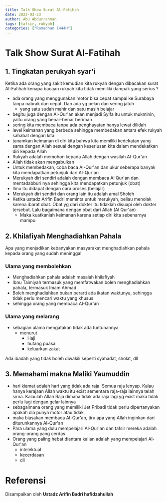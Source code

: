 ```yaml
---
title: Talk Show Surat Al-Fatihah 
date: 2023-03-23
author: Abu Abdurrahman
tags: [tafsir, rukyah]
categories: ["Ramadhan 1444H"]
---
```


# Talk Show Surat Al-Fatihah

## 1. Tingkatan perukyah syar'i

Ketika ada orang yang sakit kemudian kita rukyah dengan dibacakan surat Al-Fatihah kenapa bacaan rukyah kita tidak memiliki dampak yang serius ?

- ada orang yang menggunakan motor bisa cepat sampai ke Surabaya tanpa nabrak dan cepat. Dan ada yg pelan dan sering jatuh
  - yang satu sudah mahir dan satu masih belajar
- begitu juga dengan Al-Qur'an akan menjadi Syifa itu untuk mukminin, yaitu orang yang benar-benar beriman
- sering kita membaca tanpa ada penghayatan hanya lewat dilidah
- level keimanan yang berbeda sehingga membedakan antara efek rukyah sahabat dengan kita
- tanamkan keimanan di diri kita bahwa kita memiliki kedekatan yang sama dengan Allah sesuai dengan keseriusan kita dalam mendekatkan diri kepada Allah
- Rukyah adalah memohon kepada Allah dengan wasilah Al-Qur'an
- Allah tidak akan mengabulkan
- Untuk membedakan, coba baca Al-Qur'an dan ukur seberapa banyak kita mendapatkan petunjuk dari Al-Qur'an
- Merukyah diri sendiri adalah dengan membaca Al Qur'an dan mentadabburi nya sehingga kita mendapatkan petunjuk (obat)
- Ilmu itu didapat dengan cara proses (belajar)
- Merukyah diri sendiri dan orang lain itu adalah amal Sholeh
- Ketika ustadz Arifin Badri meminta untuk merukyah, beliau menolak karena ibarat obat. Obat yg dari dokter itu tidaklah disuapi oleh dokter tersebut. Lalu bagaimana dengan obat dari Allah (Al Qur'an)
  - Maka kuatkanlah keimanan karena setiap diri kita sebenarnya mampu

## 2. Khilafiyah Menghadiahkan Pahala 

Apa yang menjadikan kebanyakan masyarakat menghadiahkan pahala kepada orang yang sudah meninggal 

### Ulama yang membolehkan

- Menghadiahkan pahala adalah masalah khilafiyah
- Ibnu Taimiyah termasuk yang memfatwakan boleh menghadiahkan pahala, termasuk Imam Ahmad
- Boleh menghadiahkan bukan berarti ada ikatan waktunya, sehingga tidak perlu mencari waktu yang khusus
- sehingga orang yang membaca Al-Qur'an 

### Ulama yang melarang

- sebagian ulama mengatakan tidak ada tuntunannya
  - menurut
    - Haji
    - hutang puasa
    - keluarkan zakat
 
 Ada ibadah yang tidak boleh diwakili seperti syahadat, sholat, dll
 
 ## 3. Memahami makna Maliki Yaumuddin
 
 - hari kiamat adalah hari yang tidak ada raja. Semua raja lenyap. Kalau hanya kerajaan Allah waktu itu exist sementara raja-raja lainnya telah sirna. Kalaulah Allah Raja dimana tidak ada raja lagi yg exist maka tidak perlu lagi dengan gelar lainnya
 - sebagaimana orang yang memiliki Jet Pribadi tidak perlu dipertanyakan apakah dia punya motor atau tidak
 - maka biasakan membaca Al-Qur'an, tiru apa yang Allah inginkan dari diturunkannya Al-Qur'an
 - Para ulama yang dulu mempelajari Al-Qur'an dan tafsir mereka adalah orang-orang yang cerdas
 - Orang yang paling hebat diantara kalian adalah yang mempelajari Al-Qur'an
   - intelektual
   - kecerdasan
   - dll
 
 
 # Referensi
 
Disampaikan oleh **Ustadz Arifin Badri hafidzahullah**